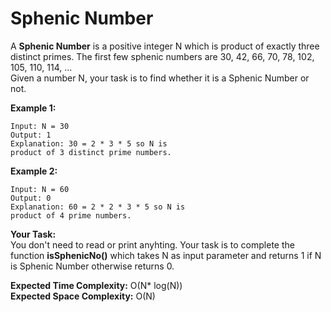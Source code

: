 # Sphenic Number
A **Sphenic Number** is a positive integer N which is product of exactly three distinct primes. The first few sphenic numbers are 30, 42, 66, 70, 78, 102, 105, 110, 114, …<br>
Given a number N, your task is to find whether it is a Sphenic Number or not.
 
**Example 1:**
```
Input: N = 30
Output: 1
Explanation: 30 = 2 * 3 * 5 so N is 
product of 3 distinct prime numbers.
```
**Example 2:**
```
Input: N = 60
Output: 0
Explanation: 60 = 2 * 2 * 3 * 5 so N is
product of 4 prime numbers.
```
**Your Task:**<br>
You don't need to read or print anyhting. Your task is to complete the function **isSphenicNo()** which takes N as input parameter and returns 1 if N is Sphenic Number otherwise returns 0.
 
**Expected Time Complexity:** O(N* log(N))<br>
**Expected Space Complexity:** O(N)
